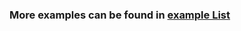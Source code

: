 
### More examples can be found in [example List](https://tensorlayer.readthedocs.io/en/stable/user/examples.html)
